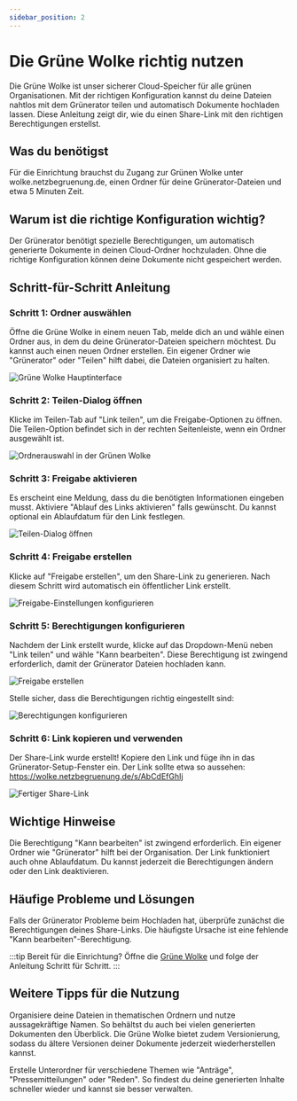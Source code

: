 ```yaml
---
sidebar_position: 2
---
```


# Die Grüne Wolke richtig nutzen

Die Grüne Wolke ist unser sicherer Cloud-Speicher für alle grünen Organisationen. Mit der richtigen Konfiguration kannst du deine Dateien nahtlos mit dem Grünerator teilen und automatisch Dokumente hochladen lassen. Diese Anleitung zeigt dir, wie du einen Share-Link mit den richtigen Berechtigungen erstellst.

## Was du benötigst

Für die Einrichtung brauchst du Zugang zur Grünen Wolke unter wolke.netzbegruenung.de, einen Ordner für deine Grünerator-Dateien und etwa 5 Minuten Zeit.

## Warum ist die richtige Konfiguration wichtig?

Der Grünerator benötigt spezielle Berechtigungen, um automatisch generierte Dokumente in deinen Cloud-Ordner hochzuladen. Ohne die richtige Konfiguration können deine Dokumente nicht gespeichert werden.

## Schritt-für-Schritt Anleitung

### Schritt 1: Ordner auswählen

Öffne die Grüne Wolke in einem neuen Tab, melde dich an und wähle einen Ordner aus, in dem du deine Grünerator-Dateien speichern möchtest. Du kannst auch einen neuen Ordner erstellen. Ein eigener Ordner wie "Grünerator" oder "Teilen" hilft dabei, die Dateien organisiert zu halten.

![Grüne Wolke Hauptinterface](/assets/images/wolke-tutorial/step1.png)

### Schritt 2: Teilen-Dialog öffnen

Klicke im Teilen-Tab auf "Link teilen", um die Freigabe-Optionen zu öffnen. Die Teilen-Option befindet sich in der rechten Seitenleiste, wenn ein Ordner ausgewählt ist.

![Ordnerauswahl in der Grünen Wolke](/assets/images/wolke-tutorial/step2.png)

### Schritt 3: Freigabe aktivieren

Es erscheint eine Meldung, dass du die benötigten Informationen eingeben musst. Aktiviere "Ablauf des Links aktivieren" falls gewünscht. Du kannst optional ein Ablaufdatum für den Link festlegen.

![Teilen-Dialog öffnen](/assets/images/wolke-tutorial/step3.png)

### Schritt 4: Freigabe erstellen

Klicke auf "Freigabe erstellen", um den Share-Link zu generieren. Nach diesem Schritt wird automatisch ein öffentlicher Link erstellt.

![Freigabe-Einstellungen konfigurieren](/assets/images/wolke-tutorial/step4.png)

### Schritt 5: Berechtigungen konfigurieren

Nachdem der Link erstellt wurde, klicke auf das Dropdown-Menü neben "Link teilen" und wähle "Kann bearbeiten". Diese Berechtigung ist zwingend erforderlich, damit der Grünerator Dateien hochladen kann.

![Freigabe erstellen](/assets/images/wolke-tutorial/step5.png)

Stelle sicher, dass die Berechtigungen richtig eingestellt sind:

![Berechtigungen konfigurieren](/assets/images/wolke-tutorial/step6.png)

### Schritt 6: Link kopieren und verwenden

Der Share-Link wurde erstellt! Kopiere den Link und füge ihn in das Grünerator-Setup-Fenster ein. Der Link sollte etwa so aussehen: https://wolke.netzbegruenung.de/s/AbCdEfGhIj

![Fertiger Share-Link](/assets/images/wolke-tutorial/step7.png)

## Wichtige Hinweise

Die Berechtigung "Kann bearbeiten" ist zwingend erforderlich. Ein eigener Ordner wie "Grünerator" hilft bei der Organisation. Der Link funktioniert auch ohne Ablaufdatum. Du kannst jederzeit die Berechtigungen ändern oder den Link deaktivieren.

## Häufige Probleme und Lösungen

Falls der Grünerator Probleme beim Hochladen hat, überprüfe zunächst die Berechtigungen deines Share-Links. Die häufigste Ursache ist eine fehlende "Kann bearbeiten"-Berechtigung.

:::tip Bereit für die Einrichtung?
Öffne die [Grüne Wolke](https://wolke.netzbegruenung.de/) und folge der Anleitung Schritt für Schritt.
:::

## Weitere Tipps für die Nutzung

Organisiere deine Dateien in thematischen Ordnern und nutze aussagekräftige Namen. So behältst du auch bei vielen generierten Dokumenten den Überblick. Die Grüne Wolke bietet zudem Versionierung, sodass du ältere Versionen deiner Dokumente jederzeit wiederherstellen kannst.

Erstelle Unterordner für verschiedene Themen wie "Anträge", "Pressemitteilungen" oder "Reden". So findest du deine generierten Inhalte schneller wieder und kannst sie besser verwalten.

